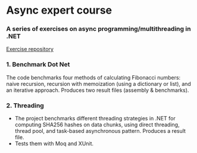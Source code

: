 # Async expert course
### A series of exercises on async programming/multithreading in .NET

[Exercise repository](https://github.com/dotnetos/asyncexpert-course/tree/master)

### 1. Benchmark Dot Net
The code benchmarks four methods of calculating Fibonacci numbers: naive recursion, recursion with memoization (using a dictionary or list), and an iterative approach. Produces two result files (assembly & benchmarks).

### 2. Threading
- The project benchmarks different threading strategies in .NET for computing SHA256 hashes on data chunks, using direct threading, thread pool, and task-based asynchronous pattern. Produces a result file.
- Tests them with Moq and XUnit.
